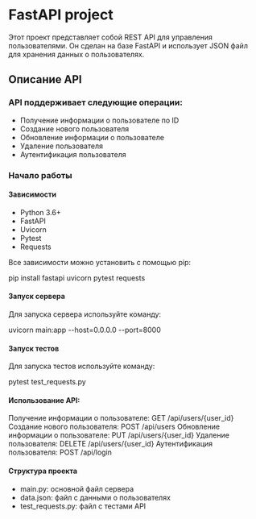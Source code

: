 # FastAPI project

Этот проект представляет собой REST API для управления пользователями. 
Он сделан на базе FastAPI и использует JSON файл для хранения данных о пользователях.

## Описание API

### API поддерживает следующие операции:

- Получение информации о пользователе по ID
- Создание нового пользователя
- Обновление информации о пользователе
- Удаление пользователя
- Аутентификация пользователя

### Начало работы

#### Зависимости

- Python 3.6+
- FastAPI
- Uvicorn
- Pytest
- Requests

Все зависимости можно установить с помощью pip:

pip install fastapi uvicorn pytest requests

#### Запуск сервера

Для запуска сервера используйте команду:

uvicorn main:app --host=0.0.0.0 --port=8000

#### Запуск тестов

Для запуска тестов используйте команду:

pytest test_requests.py

#### Использование API:

Получение информации о пользователе:    GET /api/users/{user_id}
Создание нового пользователя:           POST /api/users
Обновление информации о пользователе:   PUT /api/users/{user_id}
Удаление пользователя:                  DELETE /api/users/{user_id}
Аутентификация пользователя:            POST /api/login


#### Структура проекта

- main.py: основной файл сервера
- data.json: файл с данными о пользователях
- test_requests.py: файл с тестами API
